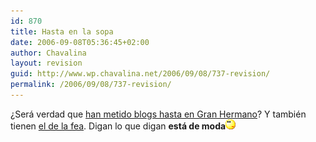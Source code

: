 ```yaml
---
id: 870
title: Hasta en la sopa
date: 2006-09-08T05:36:45+02:00
author: Chavalina
layout: revision
guid: http://www.wp.chavalina.net/2006/09/08/737-revision/
permalink: /2006/09/08/737-revision/
---
```

&iquest;Será verdad que <a href="http://www.20minutos.es/noticia/149858/0/gran/hermano/ecologico/" target="_blank">han metido blogs hasta en Gran Hermano</a>? Y también tienen <a href="http://www.yotambiensoybea.com/diariodeunafea/" target="_blank">el de la fea</a>. Digan lo que digan **está de moda**![emo](/imagenes/emoticonos/pensativo.gif)